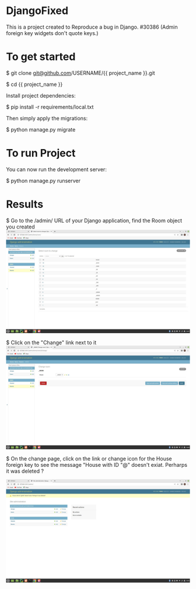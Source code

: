 # DjangoFixed
This is a project created to Reproduce a bug in Django. 
#30386 (Admin foreign key widgets don't quote keys.)

# To get started
$ git clone git@github.com/USERNAME/{{ project_name }}.git

$ cd {{ project_name }}

Install project dependencies:

$ pip install -r requirements/local.txt

Then simply apply the migrations:

$ python manage.py migrate

# To run Project

You can now run the development server:

$ python manage.py runserver
 

# Results


$ Go to the /admin/ URL of your Django application, find the Room object you created
![PK!.png](https://github.com/Oluwayhemisi/DjangoFixed/blob/main/PK1.jpeg)

$ Click on the "Change" link next to it
![PK2.png](https://github.com/Oluwayhemisi/DjangoFixed/blob/main/PK2.jpeg)

$ On the change page, click on the link or change icon for the House foreign key to see the message "House with ID "@" doesn't exiat. Perharps it was deleted ?

![PK3.png](https://github.com/Oluwayhemisi/DjangoFixed/blob/main/PK3.jpeg)
